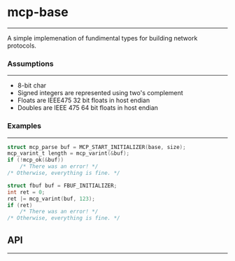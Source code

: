 # mcp-base
---
A simple implemenation of fundimental types for building network
protocols.

### Assumptions
---
- 8-bit char
- Signed integers are represented using two's complement
- Floats are IEEE475 32 bit floats in host endian
- Doubles are IEEE 475 64 bit floats in host endian


### Examples
---
```c
struct mcp_parse buf = MCP_START_INITIALIZER(base, size);
mcp_varint_t length = mcp_varint(&buf);
if (!mcp_ok(&buf))
	/* There was an error! */
/* Otherwise, everything is fine. */
```

```c
struct fbuf buf = FBUF_INITIALIZER;
int ret = 0;
ret |= mcg_varint(buf, 123);
if (ret)
    /* There was an error! */
/* Otherwise, everything is fine. */
```

## API
---

